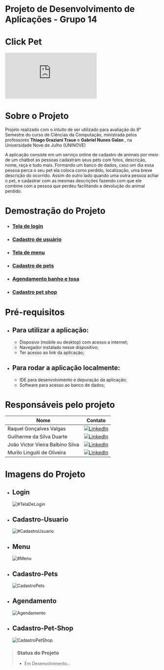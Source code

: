 # Projeto de Desenvolvimento de Aplicações - Grupo 14
# Click Pet

[![GitHub license](https://badgen.net/github/license/Naereen/Strapdown.js)](https://github.com/joaovictor020403/teste-readme/blob/main/LICENSE)



# Sobre o Projeto

Projeto realizado com o intuito de ser utilizado para avaliação do 8° Semestre do curso de Ciências da Computação, ministrada pelos professores **Thiago Graziani Traue** e **Gabriel Nunes Galan** , na Universidade Nove de Julho (UNINOVE)

A aplicação consiste em um serviço online de cadastro de animais por meio de um chatbot as pessoas
cadastram seus pets com fotos, descrição, nome, raça e tudo mais. Formando um
banco de dados, caso um dia essa pessoa perca o seu pet ela coloca como perdido,
localização, uma breve descrição do ocorrido. Assim do outro lado quando uma
outra pessoa achar o pet, e cadastrar com as mesmas descrições fazendo com que
ele combine com a pessoa que perdeu facilitando a devolução do animal perdido.


# Demostração do Projeto
* ###  [Tela de login](#Login)
* ###  [Cadastro de usuário](#Cadastro-Usuario)
* ###  [Tela de menu](#Menu)
* ###  [Cadastro de pets](#Cadastro-Pet)
* ###  [Agendamento banho e tosa](#Agendamento)
* ###  [Cadastro pet shop](#Cadastro-Pet-Shop)
 
# Pré-requisitos
* ## Para utilizar a aplicação:
  -  Disposivo (mobile ou desktop) com acesso a internet;
  -  Navegador instalado nesse dispositivo;
  -  Ter acesso ao link da aplicação;
* ## Para rodar a aplicação localmente:
  -  IDE para desenvolvimento e depuração da aplicação;
  -  Software para acesso ao banco de dados;

# Responsáveis pelo projeto

| Nome  | Contato |
| ------------- | ------------- |
| Raquel Gonçalves Valgas  | [![LinkedIn](https://img.shields.io/badge/linkedin-%230077B5.svg?style=for-the-badge&logo=linkedin&logoColor=white)](https://www.linkedin.com/in/raquel-gon%C3%A7alves-valgas-6989a217a/) |
| Guilherme da Silva Duarte | [![LinkedIn](https://img.shields.io/badge/linkedin-%230077B5.svg?style=for-the-badge&logo=linkedin&logoColor=white)](https://www.linkedin.com/in/guilherme-da-silva-duarte-b19209186/)  |
| João Victor Vieira Balbino Silva| [![LinkedIn](https://img.shields.io/badge/linkedin-%230077B5.svg?style=for-the-badge&logo=linkedin&logoColor=white)](https://www.linkedin.com/in/joaovictorvieirabalbino/)  | 
| Murilo Linguiti de Oliveira | [![LinkedIn](https://img.shields.io/badge/linkedin-%230077B5.svg?style=for-the-badge&logo=linkedin&logoColor=white)](https://www.linkedin.com/in/murilolinguiti/) |

# Imagens do Projeto
- ## Login
    ![#TelaDeLogin](https://user-images.githubusercontent.com/59425970/204044044-a4aad4f6-33a3-4ab4-836d-e223a0914b6c.png)

- ## Cadastro-Usuario
    ![#CadastroUsuario](https://user-images.githubusercontent.com/59425970/204044908-180c498d-b855-4614-9433-766023c1b507.png)

- ## Menu
    ![#Menu](https://user-images.githubusercontent.com/59425970/204048676-c4bda553-58a1-4395-b474-8e90c1779460.png)

- ## Cadastro-Pets
    ![CadastroPets](https://user-images.githubusercontent.com/59425970/204048933-0972ebd1-48ac-4502-95ac-60e267d1c9eb.png)

- ## Agendamento
    ![Agendamento](https://user-images.githubusercontent.com/59425970/204049040-9a4bbd10-243d-42d0-bf00-2b1a07905ee5.png)

- ## Cadastro-Pet-Shop
    ![CadastroPetShop](https://user-images.githubusercontent.com/59425970/204049205-33ab99cd-de38-47c9-ad48-b8ee7dc63744.png)


> ### Status do Projeto
> - Em Desenvolvimento...




 
